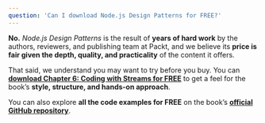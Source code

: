 ```yaml
---
question: 'Can I download Node.js Design Patterns for FREE?'
---
```


**No.** _Node.js Design Patterns_ is the result of **years of hard work** by the authors, reviewers, and publishing team at Packt, and we believe its **price is fair given the depth, quality, and practicality** of the content it offers.

That said, we understand you may want to try before you buy. You can [**download Chapter 6: Coding with Streams for FREE**](#free-chapter) to get a feel for the book’s **style, structure, and hands-on approach**.

You can also explore **all the code examples for FREE** on the book’s [**official GitHub repository**](https://github.com/PacktPublishing/Node.js-Design-Patterns-fourth-Edition).
